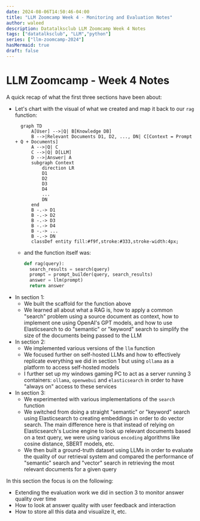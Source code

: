 ```yaml
---
date: 2024-08-06T14:50:46-04:00
title: "LLM Zoomcamp Week 4 - Monitoring and Evaluation Notes"
author: waleed
description: Datatalksclub LLM Zoomcamp Week 4 Notes
tags: ["datatalksclub", "LLM","python"]
series: ["llm-zoomcamp-2024"]
hasMermaid: true
draft: false
---
```


# LLM Zoomcamp - Week 4 Notes

A quick recap of what the first three sections have been about:
- Let's chart with the visual of what we created and map it back to our `rag` function:
  ```mermaid
    graph TD
        A[User] -->|Q| B[Knowledge DB]
        B -->|Relevant Documents D1, D2, ..., DN| C[Context = Prompt + Q + Documents]
        A -->|Q| C
        C -->|Q| D[LLM]
        D -->|Answer| A
        subgraph Context
            direction LR
            D1
            D2
            D3
            D4
            ...
            DN
        end
        B -.-> D1
        B -.-> D2
        B -.-> D3
        B -.-> D4
        B -.-> ...
        B -.-> DN
        classDef entity fill:#f9f,stroke:#333,stroke-width:4px;
    ```
  - and the function itself was:
    ```python
    def rag(query):
      search_results = search(query)
      prompt = prompt_builder(query, search_results)
      answer = llm(prompt)
      return answer
    ```
- In section 1:
  - We built the scaffold for the function above
  - We learned all about what a RAG is, how to apply a common "search" problem using a source document as context, how to implement one using OpenAI's GPT models, and how to use Elasticsearch to do "semantic" or "keyword" search to simplify the size of the documents being passed to the LLM
- In section 2:
  - We implemented various versions of the `llm` function
  - We focused further on self-hosted LLMs and how to effectively replicate everything we did in section 1 but using `ollama` as a platform to access self-hosted models
  - I further set up my windows gaming PC to act as a server running 3 containers: `ollama`, `openwebui` and `elasticsearch` in order to have "always on" access to these services
- In section 3:
  - We experimented with various implementations of the `search` function
  - We switched from doing a straight "semantic" or "keyword" search using Elasticsearch to creating embeddings in order to do vector search. The main difference here is that instead of relying on Elasticsearch's Lucine engine to look up relevant documents based on a text query, we were using various `encoding` algorithms like cosine distance, SBERT models, etc.
  - We then built a ground-truth dataset using LLMs in order to evaluate the quality of our retrieval system and compared the performance of "semantic" search and "vector" search in retrieving the most relevant documents for a given query

In this section the focus is on the following:
- Extending the evaluation work we did in section 3 to monitor answer quality over time
- How to look at answer quality with user feedback and interaction
- How to store all this data and visualize it, etc.